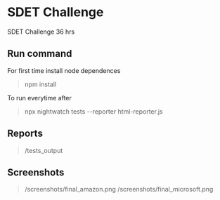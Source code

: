 # SDET Challenge

SDET Challenge 36 hrs

## Run command

For first time install node dependences

> npm install

To run everytime after

> npx nightwatch tests --reporter html-reporter.js

## Reports 

> /tests_output

## Screenshots

> /screenshots/final_amazon.png
> /screenshots/final_microsoft.png
